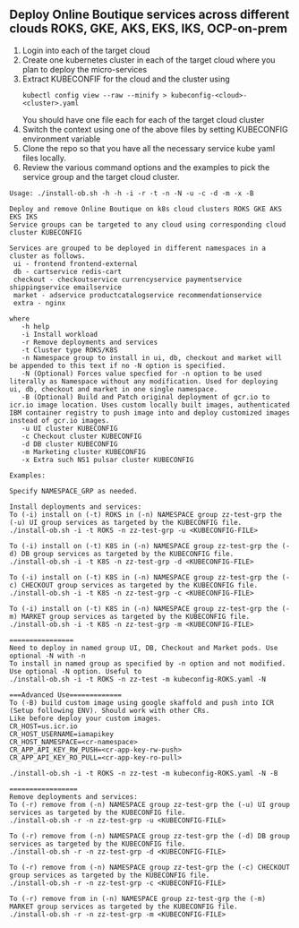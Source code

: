 ## Deploy Online Boutique services across different clouds ROKS, GKE, AKS, EKS, IKS, OCP-on-prem

1. Login into each of the target cloud
2. Create one kubernetes cluster in each of the target cloud where you plan to deploy the micro-services
3. Extract KUBECONFIF for the cloud and the cluster using
   ```
   kubectl config view --raw --minify > kubeconfig-<cloud>-<cluster>.yaml
   ```
   You should have one file each for each of the target cloud cluster
4. Switch the context using one of the above files by setting KUBECONFIG environment variable
5. Clone the repo so that you have all the necessary service kube yaml files locally.
6. Review the various command options and the examples to pick the service group and the target cloud cluster.
```
Usage: ./install-ob.sh -h -h -i -r -t -n -N -u -c -d -m -x -B

Deploy and remove Online Boutique on k8s cloud clusters ROKS GKE AKS EKS IKS 
Service groups can be targeted to any cloud using corresponding cloud cluster KUBECONFIG

Services are grouped to be deployed in different namespaces in a cluster as follows. 
 ui - frontend frontend-external 
 db - cartservice redis-cart 
 checkout - checkoutservice currencyservice paymentservice shippingservice emailservice 
 market - adservice productcatalogservice recommendationservice
 extra - nginx

where 
   -h help
   -i Install workload
   -r Remove deployments and services
   -t Cluster type ROKS/K8S
   -n Namespace group to install in ui, db, checkout and market will be appended to this text if no -N option is specified.
   -N (Optional) Forces value specfied for -n option to be used literally as Namespace without any modification. Used for deploying ui, db, checkout and market in one single namespace.
   -B (Optional) Build and Patch original deployment of gcr.io to icr.io image location. Uses custom locally built images, authenticated IBM container registry to push image into and deploy customized images instead of gcr.io images.
   -u UI cluster KUBECONFIG
   -c Checkout cluster KUBECONFIG
   -d DB cluster KUBECONFIG
   -m Marketing cluster KUBECONFIG
   -x Extra such NS1 pulsar cluster KUBECONFIG

Examples: 

Specify NAMESPACE_GRP as needed.

Install deployments and services: 
To (-i) install on (-t) ROKS in (-n) NAMESPACE group zz-test-grp the (-u) UI group services as targeted by the KUBECONFIG file.
./install-ob.sh -i -t ROKS -n zz-test-grp -u <KUBECONFIG-FILE>

To (-i) install on (-t) K8S in (-n) NAMESPACE group zz-test-grp the (-d) DB group services as targeted by the KUBECONFIG file.
./install-ob.sh -i -t K8S -n zz-test-grp -d <KUBECONFIG-FILE>

To (-i) install on (-t) K8S in (-n) NAMESPACE group zz-test-grp the (-c) CHECKOUT group services as targeted by the KUBECONFIG file.
./install-ob.sh -i -t K8S -n zz-test-grp -c <KUBECONFIG-FILE>

To (-i) install on (-t) K8S in (-n) NAMESPACE group zz-test-grp the (-m) MARKET group services as targeted by the KUBECONFIG file.
./install-ob.sh -i -t K8S -n zz-test-grp -m <KUBECONFIG-FILE>

================
Need to deploy in named group UI, DB, Checkout and Market pods. Use optional -N with -n 
To install in named group as specified by -n option and not modified. Use optional -N option. Useful to 
./install-ob.sh -i -t ROKS -n zz-test -m kubeconfig-ROKS.yaml -N

===Advanced Use=============
To (-B) build custom image using google skaffold and push into ICR (Setup following ENV). Should work with other CRs.
Like before deploy your custom images.
CR_HOST=us.icr.io
CR_HOST_USERNAME=iamapikey
CR_HOST_NAMESPACE=<cr-namespace>
CR_APP_API_KEY_RW_PUSH=<cr-app-key-rw-push>
CR_APP_API_KEY_RO_PULL=<cr-app-key-ro-pull>

./install-ob.sh -i -t ROKS -n zz-test -m kubeconfig-ROKS.yaml -N -B 

=================
Remove deployments and services: 
To (-r) remove from (-n) NAMESPACE group zz-test-grp the (-u) UI group services as targeted by the KUBECONFIG file.
./install-ob.sh -r -n zz-test-grp -u <KUBECONFIG-FILE>

To (-r) remove from (-n) NAMESPACE group zz-test-grp the (-d) DB group services as targeted by the KUBECONFIG file.
./install-ob.sh -r -n zz-test-grp -d <KUBECONFIG-FILE>

To (-r) remove from (-n) NAMESPACE group zz-test-grp the (-c) CHECKOUT group services as targeted by the KUBECONFIG file.
./install-ob.sh -r -n zz-test-grp -c <KUBECONFIG-FILE>

To (-r) remove from in (-n) NAMESPACE group zz-test-grp the (-m) MARKET group services as targeted by the KUBECONFIG file.
./install-ob.sh -r -n zz-test-grp -m <KUBECONFIG-FILE>
```
